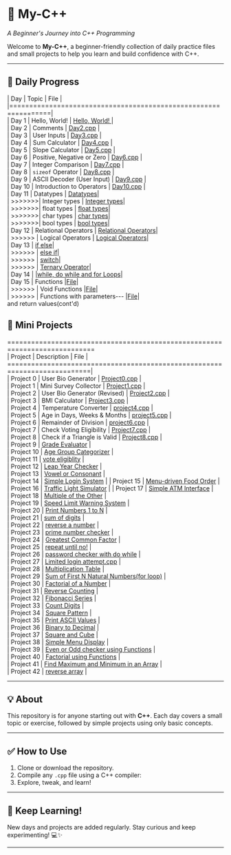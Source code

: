 # 🌟 My-C++  
*A Beginner's Journey into C++ Programming*  

Welcome to **My-C++**, a beginner-friendly collection of daily practice files and small projects to help you learn and build confidence with C++.  
  
---  
  
## 📅 Daily Progress  
  
| Day    |               Topic            |        File          |  
|================================================================|  
| Day 1  | Hello, World!                  | [Hello, World! ](day1.cpp) |  
| Day 2  | Comments                       | [Day2.cpp](Day2.cpp) |  
| Day 3  | User Inputs                    | [Day3.cpp](Day3.cpp) |  
| Day 4  | Sum Calculator                 | [Day4.cpp](Day4.cpp) |  
| Day 5  | Slope Calculator               | [Day5.cpp](Day5.cpp) |  
| Day 6  | Positive, Negative or Zero     | [Day6.cpp](Day6.cpp) |  
| Day 7  | Integer Comparison             | [Day7.cpp](Day7.cpp) |  
| Day 8  | `sizeof` Operator              | [Day8.cpp](Day8.cpp) |  
| Day 9  | ASCII Decoder (User Input)     | [Day9.cpp](Day9.cpp) |  
| Day 10 | Introduction to Operators      | [Day10.cpp](Day10.cpp) |  
| Day 11 | Datatypes                      | [Datatypes](Day11final.cpp)|  
| >>>>>>>| Integer types                  | [Integer types](Day11-00.cpp)|  
| >>>>>>>| float types                    | [float types](Day11-01.cpp)|  
| >>>>>>>| char types                     | [char types](Day11-02.cpp)|  
| >>>>>>>| bool types                     | [bool types](Day11-03.cpp)|  
| Day 12 | Relational Operators           | [ Relational Operators](Day12-00.cpp)|  
| >>>>>> | Logical Operators              | [ Logical Operators](Day12-01.cpp)|  
| Day 13 |            [if else](Day13-00.cpp)|  
| >>>>>> |            [else if](Day13-01.cpp)|  
| >>>>>> |            [switch](Day13-02.cpp)|  
| >>>>>> |            [Ternary Operator](Day13-03.cpp)|  
| Day 14 |            |[while, do while and for Loops](Day14-00.cpp)|  
| Day 15 |  Functions                     |[File](Day15-00.cpp)|  
| >>>>>> |  Void Functions                |[File](Day15-01.cpp)|  
| >>>>>> |  Functions with parameters---  |[File](Day15-02.cpp)|  
               and return values(cont'd)
  
## 🚀 Mini Projects  
============================================================================  
| Project   |           Description         |           File               |  
===========================================================================|  
| Project 0 | User Bio Generator            | [Project0.cpp](Project0.cpp) |  
| Project 1 | Mini Survey Collector         | [Project1.cpp](Project1.cpp) |  
| Project 2 | User Bio Generator (Revised)  | [Project2.cpp](Project2.cpp) |  
| Project 3 | BMI Calculator                | [Project3.cpp](Project3.cpp) |  
| Project 4 | Temperature Converter         | [project4.cpp](project4.cpp) |  
| Project 5 | Age in Days, Weeks & Months   | [project5.cpp](project5.cpp) |  
| Project 6 | Remainder of Division         | [project6.cpp](project6.cpp) |  
| Project 7 | Check Voting Eligibility      | [Project7.cpp](Project7.cpp) |  
| Project 8 | Check if a Triangle is Valid  | [Project8.cpp](Project8.cpp) |  
| Project 9 | [Grade Evaluator](Project9.cpp) |  
| Project 10 | [Age Group Categorizer](Project10.cpp) |  
| Project 11 | [vote eligiblity](Project11.cpp) |  
| Project 12 | [Leap Year Checker](Project12.cpp) |  
| Project 13 | [Vowel or Consonant](Project13.cpp) |  
| Project 14 | [Simple Login System](Project14.cpp) | 
| Project 15 | [Menu-driven Food Order](Project15.cpp) |  
| Project 16 | [Traffic Light Simulator](Project16.cpp) | 
| Project 17 | [Simple ATM Interface](Project17.cpp) |  
| Project 18 | [Multiple of the Other](Project18.cpp) |  
| Project 19 | [Speed Limit Warning System](Project19.cpp) |  
| Project 20 | [Print Numbers 1 to N](Project20.cpp) |  
| Project 21 | [sum of digits](Project21.cpp) |  
| Project 22 | [reverse a number](Project22.cpp) |  
| Project 23 | [prime number checker](Project23.cpp) |  
| Project 24 | [Greatest Common Factor](Project24.cpp) |  
| Project 25 | [repeat until no!](Project25.cpp) |  
| Project 26 | [password checker with do while](Project26.cpp) |  
| Project 27 | [Limited login attempt.cpp](Project27.cpp) |  
| Project 28 | [Multiplication Table](Project28.cpp) |   
| Project 29 | [Sum of First N Natural Numbers(for loop)](Project29.cpp) |   
| Project 30 | [Factorial of a Number](Project30.cpp) |   
| Project 31 | [Reverse Counting](Project31.cpp) |   
| Project 32 | [Fibonacci Series](Project32.cpp) |   
| Project 33 | [Count Digits](Project33.cpp) |   
| Project 34 | [Square Pattern](Project34.cpp) |   
| Project 35 | [Print ASCII Values](Project35.cpp) |   
| Project 36 | [Binary to Decimal](Project36.cpp) |   
| Project 37      | [Square and Cube](Project37.cpp) |  
| Project 38      | [Simple Menu Display](Project38.cpp) |  
| Project 39      | [Even or Odd checker using Functions](Project39.cpp) |  
| Project 40      | [Factorial using Functions](Project40.cpp) |  
| Project 41     | [Find Maximum and Minimum in an Array](Project41.cpp) |  
| Project 42     | [reverse array](Project42.cpp) |  

---  
  
## 💡 About  
  
This repository is for anyone starting out with **C++**. Each day covers a small topic or exercise, followed by simple projects using only basic concepts.  
  
---  
  
## ✅ How to Use  
  
1. Clone or download the repository.  
2. Compile any `.cpp` file using a C++ compiler:  
3. Explore, tweak, and learn!  
  
---  
  
## 🧠 Keep Learning!  
  
New days and projects are added regularly. Stay curious and keep experimenting! 💻✨  
  
---  
  

